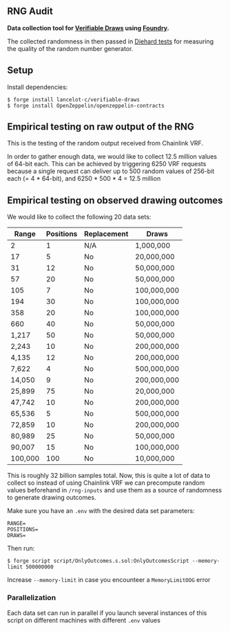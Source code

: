 ## RNG Audit

**Data collection tool for [Verifiable Draws](https://github.com/lancelot-c/verifiable-draws) using [Foundry](https://github.com/foundry-rs/foundry).**

The collected randomness in then passed in [Diehard tests](https://en.wikipedia.org/wiki/Diehard_tests) for measuring the quality of the random number generator.

## Setup
Install dependencies:
```shell
$ forge install lancelot-c/verifiable-draws
$ forge install OpenZeppelin/openzeppelin-contracts
```


## Empirical testing on raw output of the RNG

This is the testing of the random output received from Chainlink VRF.

In order to gather enough data, we would like to collect 12.5 million values of 64-bit each. This can be achieved by triggering 6250 VRF requests because a single request can deliver up to 500 random values of 256-bit each (= 4 * 64-bit), and 6250 * 500 * 4 = 12.5 million


## Empirical testing on observed drawing outcomes

We would like to collect the following 20 data sets:

| **Range** | **Positions** | **Replacement** | **Draws**      |
|-----------|---------------|-----------------|----------------|
| 2         | 1             | N/A             |      1,000,000 |
| 17        | 5             | No              |    20,000,000  |
| 31        | 12            | No              |    50,000,000  |
| 57        | 20            | No              |    50,000,000  |
| 105       | 7             | No              |   100,000,000  |
| 194       | 30            | No              |   100,000,000  |
| 358       | 20            | No              |   100,000,000  |
| 660       | 40            | No              |    50,000,000  |
| 1,217     | 50            | No              |    50,000,000  |
| 2,243     | 10            | No              |   200,000,000  |
| 4,135     | 12            | No              |   200,000,000  |
| 7,622     | 4             | No              |   500,000,000  |
| 14,050    | 9             | No              |   200,000,000  |
| 25,899    | 75            | No              |    20,000,000  |
| 47,742    | 10            | No              |   200,000,000  |
| 65,536    | 5             | No              |   500,000,000  |
| 72,859    | 10            | No              |   200,000,000  |
| 80,989    | 25            | No              |    50,000,000  |
| 90,007    | 15            | No              |   100,000,000  |
| 100,000   | 100           | No              |    10,000,000  |

This is roughly 32 billion samples total. Now, this is quite a lot of data to collect so instead of using Chainlink VRF we can precompute random values beforehand in `/rng-inputs` and use them as a source of randomness to generate drawing outcomes.

Make sure you have an `.env` with the desired data set parameters:
```
RANGE=
POSITIONS=
DRAWS=
```

Then run:
```shell
$ forge script script/OnlyOutcomes.s.sol:OnlyOutcomesScript --memory-limit 500000000
```

Increase `--memory-limit` in case you encounteer a `MemoryLimitOOG` error

### Parallelization

Each data set can run in parallel if you launch several instances of this script on different machines with different `.env` values
